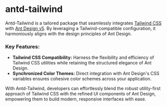 # antd-tailwind

Antd-Tailwind is a tailored package that seamlessly integrates [Tailwind CSS](https://tailwindcss.com) with [Ant Design v5](https://ant.design). By leveraging a Tailwind-compatible configuration, it harmoniously aligns with the design principles of Ant Design.

### Key Features:

-   **Tailwind CSS Compatibility:** Harness the flexibility and efficiency of Tailwind CSS utilities while retaining the structured elegance of Ant Design.
-   **Synchronized Color Themes:** Direct integration with Ant Design's CSS variables ensures cohesive color schemes across your application.

With Antd-Tailwind, developers can effortlessly blend the robust utility-first approach of Tailwind CSS with the refined UI components of Ant Design, empowering them to build modern, responsive interfaces with ease.
